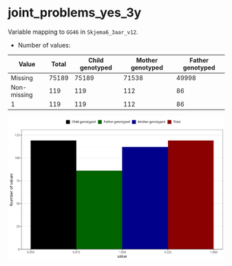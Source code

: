 # joint_problems_yes_3y
Variable mapping to `GG46` in `Skjema6_3aar_v12`.
- Number of values:

| Value | Total | Child genotyped | Mother genotyped | Father genotyped |
| ----- | ----- | --------------- | ---------------- | ---------------- |
| Missing | 75189 | 75189 | 71538 | 49998 |
| Non-missing | 119 | 119 | 112 | 86 |
| 1 | 119 | 119 | 112 | 86 |



![](joint_problems_yes_3y_n.png)



